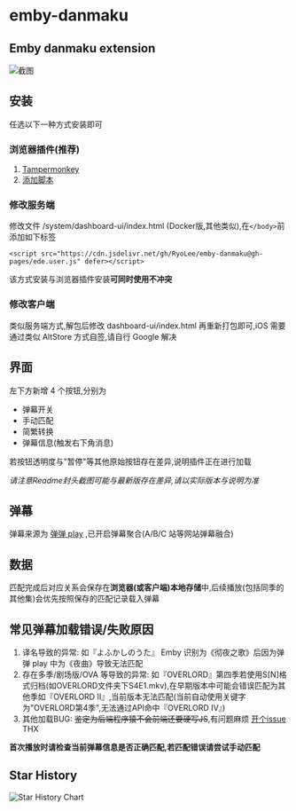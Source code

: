 # emby-danmaku

## Emby danmaku extension
![截图](https://s1.ax1x.com/2022/08/09/vltmKs.png)

## 安装

任选以下一种方式安装即可

### 浏览器插件(推荐)

1. [Tampermonkey](https://www.tampermonkey.net/)
2. [添加脚本](https://cdn.jsdelivr.net/gh/RyoLee/emby-danmaku@gh-pages/ede.user.js)

### 修改服务端

修改文件 /system/dashboard-ui/index.html (Docker版,其他类似),在`</body>`前添加如下标签

```
<script src="https://cdn.jsdelivr.net/gh/RyoLee/emby-danmaku@gh-pages/ede.user.js" defer></script>
```
该方式安装与浏览器插件安装**可同时使用不冲突**

### 修改客户端

类似服务端方式,解包后修改 dashboard-ui/index.html 再重新打包即可,iOS 需要通过类似 AltStore 方式自签,请自行 Google 解决

## 界面

左下方新增 4 个按钮,分别为

- 弹幕开关
- 手动匹配
- 简繁转换
- 弹幕信息(触发右下角消息)

若按钮透明度与"暂停"等其他原始按钮存在差异,说明插件正在进行加载

*请注意Readme封头截图可能与最新版存在差异,请以实际版本与说明为准*

## 弹幕

弹幕来源为 [弹弹 play](https://www.dandanplay.com/) ,已开启弹幕聚合(A/B/C 站等网站弹幕融合)

## 数据

匹配完成后对应关系会保存在**浏览器(或客户端)本地存储**中,后续播放(包括同季的其他集)会优先按照保存的匹配记录载入弹幕

## 常见弹幕加载错误/失败原因

1. 译名导致的异常: 如『よふかしのうた』 Emby 识别为《彻夜之歌》后因为弹弹 play 中为《夜曲》导致无法匹配
2. 存在多季/剧场版/OVA 等导致的异常: 如『OVERLORD』第四季若使用S[N]格式归档(如OVERLORD文件夹下S4E1.mkv),在早期版本中可能会错误匹配为其他季如『OVERLORD II』,当前版本无法匹配(当前自动使用关键字为"OVERLORD第4季",无法通过API命中『OVERLORD IV』)
3. 其他加载BUG: ~~鉴定为后端程序猿不会前端还要硬写JS~~,有问题麻烦 [开个issue](https://github.com/RyoLee/emby-danmaku/issues/new/choose) THX

**首次播放时请检查当前弹幕信息是否正确匹配,若匹配错误请尝试手动匹配**

## Star History

![Star History Chart](https://api.star-history.com/svg?repos=RyoLee/emby-danmaku&type=Timeline)
